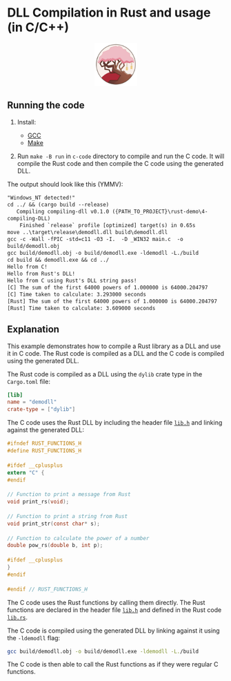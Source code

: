 # DLL Compilation in Rust and usage (in C/C++)

<p align="center">
  <img src="https://github.com/Kseen715/imgs/blob/main/sakura_kharune.png?raw=true" height="100"/>
</p>

## Running the code

1. Install:
    - [GCC](https://gcc.gnu.org/install/)
    - [Make](http://gnuwin32.sourceforge.net/packages/make.htm)

2. Run `make -B run` in `c-code` directory to compile and run the C code. It will compile the Rust code and then compile the C code using the generated DLL.

The output should look like this (YMMV):

```
"Windows_NT detected!"
cd ../ && (cargo build --release)
   Compiling compiling-dll v0.1.0 ({PATH_TO_PROJECT}\rust-demo\4-compiling-DLL)
    Finished `release` profile [optimized] target(s) in 0.65s
move ..\target\release\demodll.dll build\demodll.dll
gcc -c -Wall -fPIC -std=c11 -O3 -I.  -D _WIN32 main.c  -o build/demodll.obj
gcc build/demodll.obj -o build/demodll.exe -ldemodll -L./build
cd build && demodll.exe && cd ../
Hello from C!
Hello from Rust's DLL!
Hello from C using Rust's DLL string pass!
[C] The sum of the first 64000 powers of 1.000000 is 64000.204797
[C] Time taken to calculate: 3.293000 seconds
[Rust] The sum of the first 64000 powers of 1.000000 is 64000.204797
[Rust] Time taken to calculate: 3.609000 seconds
```

## Explanation

This example demonstrates how to compile a Rust library as a DLL and use it in C code. The Rust code is compiled as a DLL and the C code is compiled using the generated DLL.

The Rust code is compiled as a DLL using the `dylib` crate type in the `Cargo.toml` file:

```TOML
[lib]
name = "demodll"
crate-type = ["dylib"]
```

The C code uses the Rust DLL by including the header file [`lib.h`](c-code/lib.h) and linking against the generated DLL:

```C
#ifndef RUST_FUNCTIONS_H
#define RUST_FUNCTIONS_H

#ifdef __cplusplus
extern "C" {
#endif

// Function to print a message from Rust
void print_rs(void);

// Function to print a string from Rust
void print_str(const char* s);

// Function to calculate the power of a number
double pow_rs(double b, int p);

#ifdef __cplusplus
}
#endif

#endif // RUST_FUNCTIONS_H
```

The C code uses the Rust functions by calling them directly. The Rust functions are declared in the header file [`lib.h`](c-code/lib.h) and defined in the Rust code [`lib.rs`](src/lib.rs).

The C code is compiled using the generated DLL by linking against it using the `-ldemodll` flag:

```bash
gcc build/demodll.obj -o build/demodll.exe -ldemodll -L./build
```

The C code is then able to call the Rust functions as if they were regular C functions.



